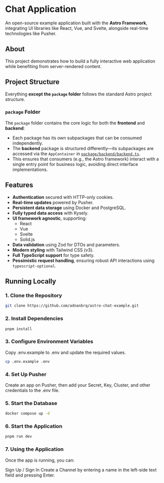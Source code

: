 # Chat Application

An open-source example application built with the **Astro Framework**, integrating UI libraries like React, Vue, and Svelte, alongside real-time technologies like Pusher.

## About

This project demonstrates how to build a fully interactive web application while benefiting from server-rendered content.

## Project Structure

Everything **except the `package` folder** follows the standard Astro project structure.

### `package` Folder

The `package` folder contains the core logic for both the **frontend** and **backend**:

- Each package has its own subpackages that can be consumed independently.
- The **backend** package is structured differently—its subpackages are accessed via the `AppContainer` in [`package/backend/backend.ts`](package/backend/backend.ts).
- This ensures that consumers (e.g., the Astro framework) interact with a single entry point for business logic, avoiding direct interface implementations.

## Features

- **Authentication** secured with HTTP-only cookies.
- **Real-time updates** powered by Pusher.
- **Persistent data storage** using Docker and PostgreSQL.
- **Fully typed data access** with Kysely.
- **UI framework agnostic**, supporting:
  - React
  - Vue
  - Svelte
  - Solid.js
- **Data validation** using Zod for DTOs and parameters.
- **Modern styling** with Tailwind CSS (v3).
- **Full TypeScript support** for type safety.
- **Pessimistic request handling**, ensuring robust API interactions using `typescript-optional`.

## Running Locally

### 1. Clone the Repository

```sh
git clone https://github.com/adnanbrq/astro-chat-example.git
```

### 2. Install Dependencies

```sh
pnpm install
```

### 3. Configure Environment Variables

Copy .env.example to .env and update the required values.

```sh
cp .env.example .env
```

### 4. Set Up Pusher

Create an app on Pusher, then add your Secret, Key, Cluster, and other credentials to the .env file.

### 5. Start the Database

```sh
docker compose up -d
```

### 6. Start the Application

```sh
pnpm run dev
```

### 7. Using the Application

Once the app is running, you can:

Sign Up / Sign In
Create a Channel by entering a name in the left-side text field and pressing Enter.
